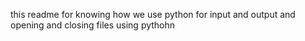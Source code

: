 this readme for knowing how we  use python for input and output and opening and closing files using pythohn
